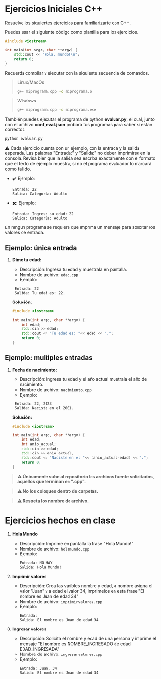 # Ejercicios Iniciales C++

Resuelve los siguientes ejercicios para familiarizarte con C++.

Puedes usar el siguiente código como plantilla para los ejercicios.
```cpp
#include <iostream>

int main(int argc, char **argv) {
    std::cout << "Hola, mundo!\n";
    return 0;
}
```

Recuerda compilar y ejecutar con la siguiente secuencia de comandos.

> Linux/MacOs
> ```bash
> g++ miprograma.cpp -o miprograma.o
> ```

> Windows
> ```bash
> g++ miprograma.cpp -o miprograma.exe
> ```

También puedes ejecutar el programa de python **evaluar.py**, el cual, junto con el archivo **conf_eval.json** probará tus programas para saber si estan correctos. 

```bash
python evaluar.py
```

:warning: Cada ejercicio cuenta con un ejemplo, con la entrada y la salida esperada. Las palabras "Entrada:" y "Salida:" no deben imprimirse en la consola. Revisa bien que la salida sea escriba exactamente con el formato que el texto de ejemplo muestra, si no el programa evaluador lo marcará como fallido.

- :heavy_check_mark: Ejemplo:
     ```
     Entrada: 22
     Salida: Categoría: Adulto
     ```
- ✖️: Ejemplo:
    ```
    Entrada: Ingrese su edad: 22
    Salida: Categoría: Adulto
    ```
En ningún programa se requiere que imprima un mensaje para solicitar los valores de entrada. 

## **Ejemplo:** única entrada

1. **Dime tu edad:**
   - Descripción: Ingresa tu edad y muestrala en pantalla.
   - Nombre de archivo: `edad.cpp`
   - Ejemplo:
     
    ```
     Entrada: 22
     Salida: Tu edad es: 22.
    ```
    **Solución:**

    ```cpp
    #include <iostream>

    int main(int argc, char **argv) {
        int edad;
        std::cin >> edad;
        std::cout << "Tu edad es: "<< edad << ".";
        return 0;
    }
    ```

## **Ejemplo:** multiples entradas

1. **Fecha de nacimiento:**
   - Descripción: Ingresa tu edad y el año actual muetrala el año de nacimiento.
   - Nombre de archivo: `nacimiento.cpp`
   - Ejemplo:
     
    ```
     Entrada: 22, 2023
     Salida: Naciste en el 2001.
    ```
    **Solución:**

    ```cpp
    #include <iostream>

    int main(int argc, char **argv) {
        int edad;
        int anio_actual;
        std::cin >> edad;
        std::cin >> anio_actual;
        std::cout << "Naciste en el "<< (anio_actual-edad) << ".";
        return 0;
    }
    ```

> :warning: **Únicamente sube al repositorio los archivos fuente solicitados, aquellos que terminan en ".cpp".** 

> :warning: **No los coloques dentro de carpetas.**

> :warning: **Respeta los nombre de archivo.**


# Ejercicios hechos en clase
1. **Hola Mundo**
   - Descripción: Imprime en pantalla la frase "Hola Mundo!"
   - Nombre de archivo: `holamundo.cpp`
   - Ejemplo:
     ```
     Entrada: NO HAY
     Salida: Hola Mundo!
     ```

1. **Imprimir valores**
   - Descripción: Crea las varibles nombre y edad, a nombre asigna el valor "Juan" y a edad el valor 34, imprimelos en esta frase "El nombre es Juan de edad 34"
   - Nombre de archivo: `imprimirvalores.cpp`
   - Ejemplo:
     ```
     Entrada: 
     Salida: El nombre es Juan de edad 34
     ```

1. **Ingresar valores**
   - Descripción: Solicita el nombre y edad de una persona y imprime el mensaje "El nombre es NOMBRE_INGRESADO de edad EDAD_INGRESADA"
   - Nombre de archivo: `ingresarvalores.cpp`
   - Ejemplo:
     ```
     Entrada: Juan, 34
     Salida: El nombre es Juan de edad 34
     ```
